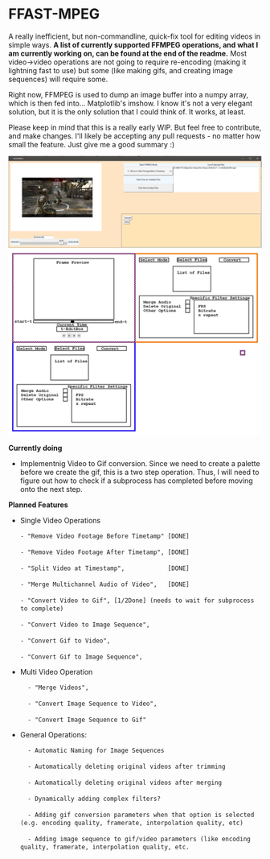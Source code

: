 # FFAST-MPEG
 A really inefficient, but non-commandline, quick-fix tool for editing videos in simple ways. **A list of currently supported FFMPEG operations, and what I am currently working on, can be found at the end of the readme.** Most video->video operations are not going to require re-encoding (making it lightning fast to use) but some (like making gifs, and creating image sequences) will require some.

Right now, FFMPEG is used to dump an image buffer into a numpy array, which is then fed into... Matplotlib's imshow. I know it's not a very elegant solution, but it is the only solution that I could think of. It works, at least.

Please keep in mind that this is a really early WIP. But feel free to contribute, and make changes. I'll likely be accepting any pull requests - no matter how small the feature. Just give me a good summary :)

![The appearance of the Editor in version v0.1](https://raw.githubusercontent.com/DeltaMod/FFAST-MPEG/master/FFAST-MPEG.PNG)
![The planned appearance of the Editor for version whatever.](https://raw.githubusercontent.com/DeltaMod/FFAST-MPEG/master/FFAST-MPEG-Layout.png)

**Currently doing**
  * Implementnig Video to Gif conversion. Since we need to create a palette before we create the gif, this is a two step operation. Thus, I will need to figure out how to check if a subprocess has completed before moving onto the next step.
  
**Planned Features**

 * Single Video Operations

       - "Remove Video Footage Before Timetamp" [DONE]
       
       - "Remove Video Footage After Timetamp", [DONE]
       
       - "Split Video at Timestamp",            [DONE]
       
       - "Merge Multichannel Audio of Video",   [DONE]
       
       - "Convert Video to Gif", [1/2Done] (needs to wait for subprocess to complete)
       
       - "Convert Video to Image Sequence",
       
       - "Convert Gif to Video",
       
       - "Convert Gif to Image Sequence", 

* Multi Video Operation

        - "Merge Videos",
        
        - "Convert Image Sequence to Video",
        
        - "Convert Image Sequence to Gif"
        
* General Operations:
 
        - Automatic Naming for Image Sequences
 
        - Automatically deleting original videos after trimming
 
        - Automatically deleting original videos after merging
        
        - Dynamically adding complex filters?
        
        - Adding gif conversion parameters when that option is selected (e.g. encoding quality, framerate, interpolation quality, etc)
        
        - Adding image sequence to gif/video parameters (like encoding quality, framerate, interpolation quality, etc.
  
